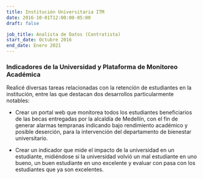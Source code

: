 ```yaml
---
title: Institución Universitaria ITM
date: 2016-10-01T12:00:00-05:00
draft: false

job_title: Analista de Datos (Contratista)
start_date: Octubre 2016
end_date: Enero 2021
---
```


### Indicadores de la Universidad y Plataforma de Monitoreo Académica

Realicé diversas tareas relacionadas con la retención de estudiantes en la
institución, entre las que destacan dos desarrollos particularmente notables:

* Crear un portal web que monitorea todos los estudiantes beneficiarios de las
becas entregadas por la alcaldía de Medellín, con el fin de generar alarmas
tempranas indicando bajo rendimiento académico y posible deserción, para la
intervención del departamento de bienestar universitario.

* Crear un indicador que mide el impacto de la universidad en un estudiante,
midiéndose si la universidad volvió un mal estudiante en uno bueno, un buen
estudiante en uno excelente y evaluar con pasa con los estudiantes que ya son
excelentes.
